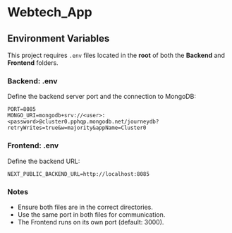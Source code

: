 # Webtech_App

## Environment Variables

This project requires `.env` files located in the **root** of both the **Backend** and **Frontend** folders.

### Backend: .env

Define the backend server port and the connection to MongoDB:

``` plaintext
PORT=8085
MONGO_URI=mongodb+srv://<user>:<password>@cluster0.pphqp.mongodb.net/journeydb?retryWrites=true&w=majority&appName=Cluster0
```

### Frontend: .env

Define the backend URL:

``` plaintext
NEXT_PUBLIC_BACKEND_URL=http://localhost:8085
```

### Notes
* Ensure both files are in the correct directories.
* Use the same port in both files for communication.
* The Frontend runs on its own port (default: 3000).
